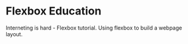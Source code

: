 # Flexbox Education

Interneting is hard - Flexbox tutorial. Using flexbox to build a webpage layout.


